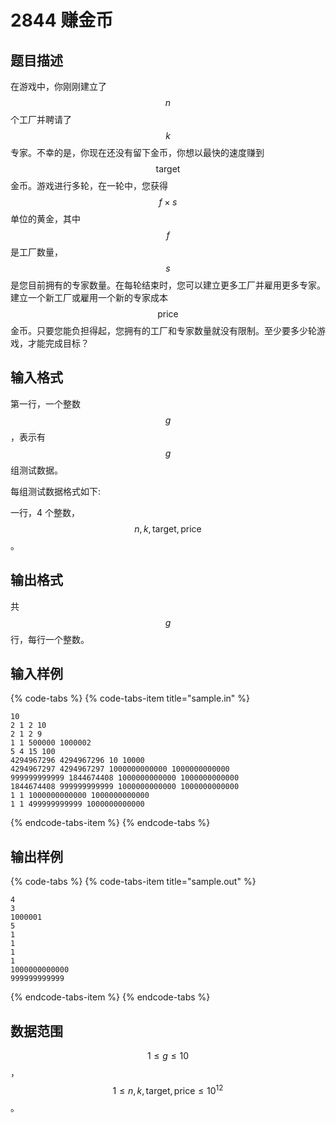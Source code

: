 # 2844 赚金币

## 题目描述

在游戏中，你刚刚建立了 $$n$$ 个工厂并聘请了 $$k$$ 专家。不幸的是，你现在还没有留下金币，你想以最快的速度赚到 $$\text{target}$$ 金币。游戏进行多轮，在一轮中，您获得 $$f \times s$$ 单位的黄金，其中 $$f$$ 是工厂数量，$$s$$ 是您目前拥有的专家数量。在每轮结束时，您可以建立更多工厂并雇用更多专家。建立一个新工厂或雇用一个新的专家成本 $$\text{price}$$ 金币。只要您能负担得起，您拥有的工厂和专家数量就没有限制。至少要多少轮游戏，才能完成目标？

## 输入格式

第一行，一个整数 $$g$$，表示有 $$g$$ 组测试数据。

每组测试数据格式如下:

一行，4 个整数，$$n,\,k,\,\text{target},\,\text{price}$$。

## 输出格式

共 $$g$$ 行，每行一个整数。

## 输入样例

{% code-tabs %}
{% code-tabs-item title="sample.in" %}
```text
10
2 1 2 10
2 1 2 9
1 1 500000 1000002
5 4 15 100
4294967296 4294967296 10 10000
4294967297 4294967297 1000000000000 1000000000000
999999999999 1844674408 1000000000000 1000000000000
1844674408 999999999999 1000000000000 1000000000000
1 1 1000000000000 1000000000000
1 1 499999999999 1000000000000
```
{% endcode-tabs-item %}
{% endcode-tabs %}

## 输出样例

{% code-tabs %}
{% code-tabs-item title="sample.out" %}
```text
4
3
1000001
5
1
1
1
1
1000000000000
999999999999
```
{% endcode-tabs-item %}
{% endcode-tabs %}

## 数据范围

$$1 \leq g \leq 10$$，$$1 \leq n,\,k,\,\text{target},\,\text{price} \leq 10^{12}$$。


